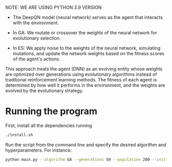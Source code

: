 NOTE: WE ARE USING PYTHON 3.9 VERSION

- The DeepQN model (neural network) serves as the agent that interacts with the environment.


- In GA: We mutate or crossover the weights of the neural network for evolutionary selection.


- In ES: We apply noise to the weights of the neural network, simulating mutations, and update the network weights based on the fitness scores of the agent's actions.

This approach treats the agent (DNN) as an evolving entity whose weights are optimized over generations using evolutionary algorithms instead of traditional reinforcement learning methods. The fitness of each agent is determined by how well it performs in the environment, and the weights are evolved by the evolutionary strategy.


# Running the program

First, install all the dependencies running
```bash
./install.sh
```
Run the script from the command line and specify the desired algorithm and hyperparameters. For instance:
```bash
python main.py --algorithm GA --generations 50 --population 200 --initial_mutation_power 0.05
```